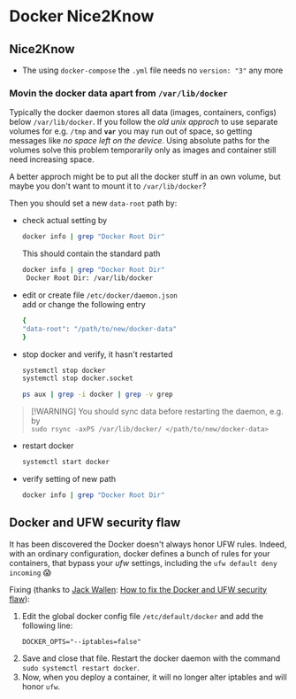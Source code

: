# Docker Nice2Know

## Nice2Know
- The using `docker-compose` the `.yml` file needs no `version: "3"` any more

### Movin the docker data apart from `/var/lib/docker`
Typically the docker daemon stores all data (images, containers, configs) below `/var/lib/docker`. If you follow the *old unix approch* to use separate volumes for e.g. `/tmp` and **`var`** you may run out of space, so getting messages like *no space left on the device*. Using absolute paths for the volumes solve this problem temporarily only as images and container still need increasing space.

A better approch might be to put all the docker stuff in an own volume, but maybe you don't want to mount it to `/var/lib/docker`?

Then you should set a new `data-root` path by:
- check actual setting by
  ```bash
  docker info | grep "Docker Root Dir"
  ```
  This should contain the standard path
  ```bash
  docker info | grep "Docker Root Dir"
   Docker Root Dir: /var/lib/docker
  ```
- edit or create file `/etc/docker/daemon.json`<br>
  add or change the following entry
  ```bash
  {
  "data-root": "/path/to/new/docker-data"
  }
  ```
- stop docker and verify, it hasn't restarted<br>
  ```bash
  systemctl stop docker
  systemctl stop docker.socket

  ps aux | grep -i docker | grep -v grep
  ```
  
>   [!WARNING] 
>   You should sync data before restarting the daemon, e.g. by<br>
>   `sudo rsync -axPS /var/lib/docker/ </path/to/new/docker-data>`

- restart docker<br>
  ```bash
  systemctl start docker
  ```
- verify setting of new path<br>
  ```bash
  docker info | grep "Docker Root Dir"
  ```

  
## Docker and UFW security flaw 
It has been discovered the Docker doesn't always honor UFW rules. Indeed, with an ordinary configuration, docker defines a bunch of rules for your containers, that bypass your *ufw* settings, including the `ufw default deny incoming` 😱

Fixing (thanks to [Jack Wallen](https://www.techrepublic.com/meet-the-team/us/jack-wallen/): [How to fix the Docker and UFW security flaw](https://www.techrepublic.com/article/how-to-fix-the-docker-and-ufw-security-flaw/)):

1. Edit the global docker config file `/etc/default/docker`  and add the following line:
   ```
   DOCKER_OPTS="--iptables=false"
   ```
2. Save and close that file. Restart the docker daemon with the command `sudo systemctl restart docker`.
3. Now, when you deploy a container, it will no longer alter iptables and will honor `ufw`.
